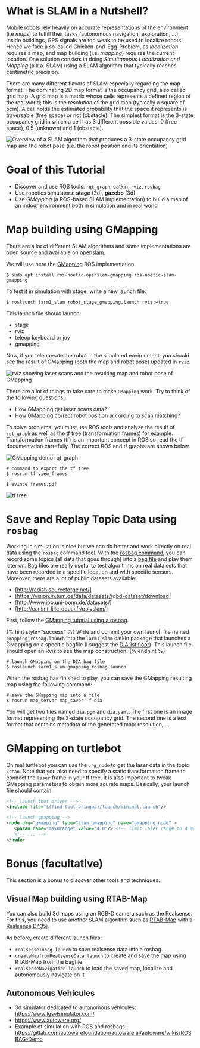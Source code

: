 # What is SLAM in a Nutshell?

Mobile robots rely heavily on accurate representations of the environment (i.e *maps*) to fulfill their tasks (autonomous navigation, exploration, ...). Inside buildings, GPS signals are too weak to be used to localize robots. Hence we face a so-called Chicken-and-Egg-Problem, as *localization* requires a map, and map building (i.e. *mapping*) requires the current location.
One solution consists in doing *Simultaneous Localization and Mapping* (a.k.a. SLAM) using a SLAM algorithm that typically reaches centimetric precision.

There are many different flavors of SLAM especially regarding the map format. The dominating 2D map format is the occupancy grid, also called grid map. A grid map is a matrix whose cells represents a defined region of the real world; this is the *resolution* of the grid map (typically a square of 5cm). A cell holds the estimated probability that the space it represents is traversable (free space) or not (obstacle). The simplest format is the 3-state occupancy grid in which a cell has 3 different possible values: 0 (free space), 0.5 (unknown) and 1 (obstacle).

![Overview of a SLAM algorithm that produces a 3-state occupancy grid map and the robot pose (i.e. the robot position and its orientation)](../files/SLAM/SLAMGridMaps.jpg)

<!-- {% hint style="info" %}
Deeper explanation can be found in
{% endhint %} -->

<!-- Localization
- Dead Reckoning
- Particle Filters
- Kalman Filters
- Pose Graph Optimization
- Scan matching -->

# Goal of this Tutorial

- Discover and use ROS tools: `rqt_graph`, catkin, `rviz`, `rosbag`
- Use robotics simulators: **stage** (2d), **gazebo** (3d)
- Use *GMapping* (a ROS-based SLAM implementation) to build a map of an indoor environment both in simulation and in real world

# Map building using GMapping

There are a lot of different SLAM algorithms and some implementations are open source and available on [openslam](https://openslam-org.github.io/).

We will use here the [GMapping](http://wiki.ros.org/gmapping) ROS implementation.

```console
$ sudo apt install ros-noetic-openslam-gmapping ros-noetic-slam-gmapping
```

To test it in simulation with stage, write a new launch file:


```console
$ roslaunch larm1_slam robot_stage_gmapping.launch rviz:=true
```

This launch file should launch:

- stage
- rviz
- teleop keyboard or joy
- gmapping

Now, if you teleoperate the robot in the simulated environment, you should see the result of GMapping (both the map and robot pose) updated in `rviz`.

![rviz showing laser scans and the resulting map and robot pose of GMapping](../files/SLAM/gmapping_stage_rviz.png)

There are a lot of things to take care to make `GMapping` work.
Try to think of the following questions:
- How GMapping get laser scans data?
- How GMapping correct robot position according to scan matching?

To solve problems, you must use ROS tools and analyse the result of `rqt_graph` as well as the [tf tree](http://wiki.ros.org/tf) (transformation frames) for example.
Transformation frames (tf) is an important concept in ROS so read the tf documentation carrefully.
The correct ROS and tf graphs are shown below.

![GMapping demo rqt_graph](../files/SLAM/gmapping_stage_rqt_graph.png)

```console
# command to export the tf tree
$ rosrun tf view_frames
...
$ evince frames.pdf
```

![tf tree](../files/SLAM/gmapping_stage_tf.png)

<!-- http://moorerobots.com/blog/post/3 -->


# Save and Replay Topic Data using `rosbag`

Working in simulation is nice but we can do better and work directly on real data using the `rosbag` command tool.
With the [rosbag command](http://wiki.ros.org/rosbag/Tutorials/Recording%20and%20playing%20back%20data), you can record some topics (all data that goes through) into a [bag file](http://wiki.ros.org/Bags) and play them later on.
Bag files are really useful to test algorithms on real data sets that have been recorded in a specific location and with  specific sensors.
Moreover, there are a lot of public datasets available:

- [http://radish.sourceforge.net/]
- [https://vision.in.tum.de/data/datasets/rgbd-dataset/download]
- [http://www.ipb.uni-bonn.de/datasets/]
- [http://car.imt-lille-douai.fr/polyslam/]

First, follow the [GMapping tutorial using a rosbag](http://wiki.ros.org/slam_gmapping/Tutorials/MappingFromLoggedData).

{% hint style="success" %}
Write and commit your own launch file named `gmapping_rosbag.launch` into the `larm1_slam` catkin package that launches a GMapping on a specific bagfile (I suggest the [DIA 1st floor](http://car.imt-lille-douai.fr/johann/turtlebot_dia.bag.gz)). This launch file should open an Rviz to see the map construction.
{% endhint %}

```console
# launch GMapping on the DIA bag file
$ roslaunch larm1_slam gmapping_rosbag.launch
```

When the rosbag has finished to play, you can save the GMapping resulting map using the following command:

```console
# save the GMapping map into a file
$ rosrun map_server map_saver -f dia
```

You will get two files named `dia.pgm` and `dia.yaml`.
The first one is an image format representing the 3-state occupancy grid.
The second one is a text format that contains metadata of the generated map: resolution, ...

# GMapping on turtlebot

On real turtlebot you can use the `urg_node` to get the laser data in the topic `/scan`.
Note that you also need to specify a static transformation frame to connect the `laser` frame in your tf tree. It is also important to tweak GMapping parameters to obtain more acurate maps. Basically, your launch file should contain:

```xml
<!-- launch tbot driver -->
<include file="$(find tbot_bringup)/launch/minimal.launch"/>

<!-- launch gmapping -->
<node pkg="gmapping" type="slam_gmapping" name="gmapping_node" >
   <param name="maxUrange" value="4.0"/> <!-- limit laser range to 4 meters -->
   <!-- ... -->
</node>
```

<!-- Comparing resulting maps and localization:
- cite Sang's paper
- Python package for the evaluation of odometry and SLAM
https://michaelgrupp.github.io/evo/ -->

# Bonus (facultative)

This section is a bonus to discover other tools and techniques.

## Visual Map building using RTAB-Map

You can also build 3d maps using an RGB-D camera such as the Realsense.
For this, you need to use another SLAM algorithm such as [RTAB-Map](http://wiki.ros.org/rtabmap_ros) with a [Realsense D435i](https://github.com/IntelRealSense/realsense-ros/wiki/SLAM-with-D435i).

As before, create different launch files:
- `realsenseTobag.launch` to save realsense data into a rosbag.
- `createMapfromRealsenseData.launch` to create and save the map using RTAB-Map from the bagfile
- `realsenseNavigation.launch` to load the saved map, localize and autonomously navigate on it

## Autonomous Vehicules

- 3d simulator dedicated to autonomous vehicules: https://www.lgsvlsimulator.com/
- https://www.autoware.org/
- Example of simulation with ROS and rosbags : https://gitlab.com/autowarefoundation/autoware.ai/autoware/wikis/ROSBAG-Demo




